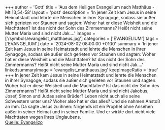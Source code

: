+++
author = 'Gott'
title = 'Aus dem Heiligen Evangelium nach Matthäus - Mt 13,54-58'
layout = 'post'
description = 'In jener Zeit kam Jesus in seine Heimatstadt und lehrte die Menschen in ihrer Synagoge, sodass sie außer sich gerieten vor Staunen und sagten: Woher hat er diese Weisheit und die Machttaten? Ist das nicht der Sohn des Zimmermanns? Heißt nicht seine Mutter Maria und sind nicht Jak....'
images = ['/symbols/evangelist_matthaeus.jpg']
categories = ['EVANGELIUM']
tags = ['EVANGELIUM']
date = '2024-08-02 08:00:00 +0100'
summary = 'In jener Zeit kam Jesus in seine Heimatstadt und lehrte die Menschen in ihrer Synagoge, sodass sie außer sich gerieten vor Staunen und sagten: Woher hat er diese Weisheit und die Machttaten? Ist das nicht der Sohn des Zimmermanns? Heißt nicht seine Mutter Maria und sind nicht Jak....'
linkedsummaryImage = 'evangelist_matthaeus.jpg'
keepImageRatio = 'true'
+++
In jener Zeit kam Jesus in seine Heimatstadt und lehrte die Menschen in ihrer Synagoge, sodass sie außer sich gerieten vor Staunen und sagten: Woher hat er diese Weisheit und die Machttaten?
Ist das nicht der Sohn des Zimmermanns? Heißt nicht seine Mutter Maria und sind nicht Jakobus, Josef, Simon und Judas seine Brüder?
Leben nicht auch alle seine Schwestern unter uns? Woher also hat er das alles?
Und sie nahmen Anstoß an ihm.<!--more--> Da sagte Jesus zu ihnen: Nirgends ist ein Prophet ohne Ansehen außer in seiner Heimat und in seiner Familie.
Und er wirkte dort nicht viele Machttaten wegen ihres Unglaubens.<br> [Quelle: Evangelizo](https://evangeliumtagfuertag.org/DE/gospel)